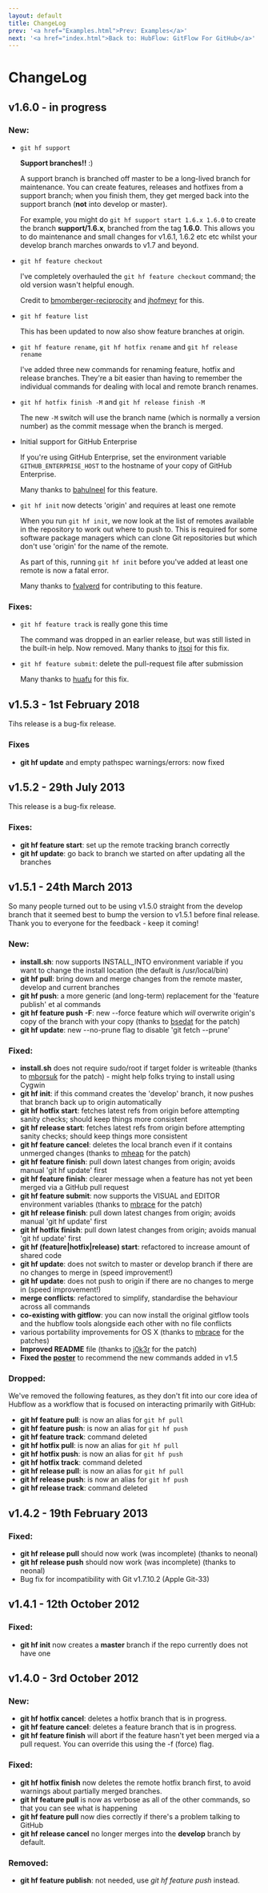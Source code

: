 ```yaml
---
layout: default
title: ChangeLog
prev: '<a href="Examples.html">Prev: Examples</a>'
next: '<a href="index.html">Back to: HubFlow: GitFlow For GitHub</a>'
---
```

# ChangeLog

## v1.6.0 - in progress

### New:

* `git hf support`

  __Support branches!!__ :)

  A support branch is branched off master to be a long-lived branch for maintenance.  You can create features, releases and hotfixes from a support branch; when you finish them, they get merged back into the support branch (__not__ into develop or master).

  For example, you might do `git hf support start 1.6.x 1.6.0` to create the branch __support/1.6.x__, branched from the tag __1.6.0__.  This allows you to do maintenance and small changes for v1.6.1, 1.6.2 etc etc whilst your develop branch marches onwards to v1.7 and beyond.

* `git hf feature checkout`

  I've completely overhauled the `git hf feature checkout` command; the old version wasn't helpful enough.

  Credit to [bmomberger-reciprocity](https://github.com/bmomberger-reciprocity) and [jhofmeyr](https://github.com/jhofmeyr) for this.

* `git hf feature list`

  This has been updated to now also show feature branches at origin.

* `git hf feature rename`, `git hf hotfix rename` and `git hf release rename`

  I've added three new commands for renaming feature, hotfix and release branches.  They're a bit easier than having to remember the individual commands for dealing with local and remote branch renames.

* `git hf hotfix finish -M` and `git hf release finish -M`

  The new `-M` switch will use the branch name (which is normally a version number) as the commit message when the branch is merged.

* Initial support for GitHub Enterprise

  If you're using GitHub Enterprise, set the environment variable `GITHUB_ENTERPRISE_HOST` to the hostname of your copy of GitHub Enterprise.

  Many thanks to [bahulneel](https://github.com/bahulneel) for this feature.

* `git hf init` now detects 'origin' and requires at least one remote

  When you run `git hf init`, we now look at the list of remotes available in the repository to work out where to push to.  This is required for some software package managers which can clone Git repositories but which don't use 'origin' for the name of the remote.

  As part of this, running `git hf init` before you've added at least one remote is now a fatal error.

  Many thanks to [fvalverd](https://github.com/fvalverd) for contributing to this feature.

### Fixes:

* `git hf feature track` is really gone this time

   The command was dropped in an earlier release, but was still listed in the built-in help.  Now removed.  Many thanks to [jtsoi](https://github.com/jtsoi) for this fix.

* `git hf feature submit`: delete the pull-request file after submission

   Many thanks to [huafu](https://github.com/huafu) for this fix.

## v1.5.3 - 1st February 2018

Tihs release is a bug-fix release.

### Fixes

* __git hf update__ and empty pathspec warnings/errors: now fixed

## v1.5.2 - 29th July 2013

This release is a bug-fix release.

### Fixes:

* __git hf feature start__: set up the remote tracking branch correctly
* __git hf update__: go back to branch we started on after updating all the branches

## v1.5.1 - 24th March 2013

So many people turned out to be using v1.5.0 straight from the develop branch that it seemed best to bump the version to v1.5.1 before final release.  Thank you to everyone for the feedback - keep it coming!

### New:

* __install.sh__: now supports INSTALL_INTO environment variable if you want to change the install location (the default is /usr/local/bin)
* __git hf pull__: bring down and merge changes from the remote master, develop and current branches
* __git hf push__: a more generic (and long-term) replacement for the 'feature publish' et al commands
* __git hf feature push -F__: new --force feature which _will_ overwrite origin's copy of the branch with your copy (thanks to [bsedat](https://github.com/bsedat) for the patch)
* __git hf update__: new --no-prune flag to disable 'git fetch --prune'

### Fixed:

* __install.sh__ does not require sudo/root if target folder is writeable (thanks to [mborsuk](https://github.com/mborsuk) for the patch) - might help folks trying to install using Cygwin
* __git hf init__: if this command creates the 'develop' branch, it now pushes that branch back up to origin automatically
* __git hf hotfix start__: fetches latest refs from origin before attempting sanity checks; should keep things more consistent
* __git hf release start__: fetches latest refs from origin before attempting sanity checks; should keep things more consistent
* __git hf feature cancel__: deletes the local branch even if it contains unmerged changes (thanks to [mheap](https://github.com/mheap) for the patch)
* __git hf feature finish__: pull down latest changes from origin; avoids manual 'git hf update' first
* __git hf feature finish__: clearer message when a feature has not yet been merged via a GitHub pull request
* __git hf feature submit__: now supports the VISUAL and EDITOR environment variables (thanks to [mbrace](https://github.com/mbrace) for the patch)
* __git hf release finish__: pull down latest changes from origin; avoids manual 'git hf update' first
* __git hf hotfix finish__: pull down latest changes from origin; avoids manual 'git hf update' first
* __git hf (feature|hotfix|release) start__: refactored to increase amount of shared code
* __git hf update__: does not switch to master or develop branch if there are no changes to merge in (speed improvement!)
* __git hf update__: does not push to origin if there are no changes to merge in (speed improvement!)
* __merge conflicts__: refactored to simplify, standardise the behaviour across all commands
* __co-existing with gitflow__: you can now install the original gitflow tools and the hubflow tools alongside each other with no file conflicts
* various portability improvements for OS X (thanks to [mbrace](https://github.com/mbrace) for the patches)
* __Improved README__ file (thanks to [j0k3r](https://github.com/j0k3r) for the patch)
* __Fixed the [poster](http://datasift.github.com/gitflow/GitFlowForGitHub.html#the_poster)__ to recommend the new commands added in v1.5

### Dropped:

We've removed the following features, as they don't fit into our core idea of Hubflow as a workflow that is focused on interacting primarily with GitHub:

* __git hf feature pull__: is now an alias for `git hf pull`
* __git hf feature push__: is now an alias for `git hf push`
* __git hf feature track__: command deleted
* __git hf hotfix pull__: is now an alias for `git hf pull`
* __git hf hotfix push__: is now an alias for `git hf push`
* __git hf hotfix track__: command deleted
* __git hf release pull__: is now an alias for `git hf pull`
* __git hf release push__: is now an alias for `git hf push`
* __git hf release track__: command deleted

## v1.4.2 - 19th February 2013

### Fixed:

* __git hf release pull__ should now work (was incomplete) (thanks to neonal)
* __git hf release push__ should now work (was incomplete) (thanks to neonal)
* Bug fix for incompatibility with Git v1.7.10.2 (Apple Git-33)

## v1.4.1 - 12th October 2012

### Fixed:

* __git hf init__ now creates a __master__ branch if the repo currently does not have one

## v1.4.0 - 3rd October 2012

### New:

* __git hf hotfix cancel__: deletes a hotfix branch that is in progress.
* __git hf feature cancel__: deletes a feature branch that is in progress.
* __git hf feature finish__ will abort if the feature hasn't yet been merged via a pull request. You can override this using the -f (force) flag.

### Fixed:

* __git hf hotfix finish__ now deletes the remote hotfix branch first, to avoid warnings about partially merged branches.
* __git hf feature pull__ is now as verbose as all of the other commands, so that you can see what is happening
* __git hf feature pull__ now dies correctly if there's a problem talking to GitHub
* __git hf release cancel__ no longer merges into the __develop__ branch by default.

### Removed:

* __git hf feature publish__: not needed, use _git hf feature push_ instead.